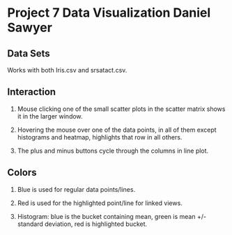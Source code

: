 # Project 7 Data Visualization Daniel Sawyer

## Data Sets
Works with both Iris.csv and srsatact.csv.

## Interaction
1. Mouse clicking one of the small scatter plots in the scatter matrix shows it in the larger window.

2. Hovering the mouse over one of the data points, in all of them except histograms and heatmap, highlights that row in all others.

3. The plus and minus buttons cycle through the columns in line plot.

## Colors
1. Blue is used for regular data points/lines.

2. Red is used for the highlighted point/line for linked views.

3. Histogram: blue is the bucket containing mean, green is mean +/- standard deviation, red is highlighted bucket.